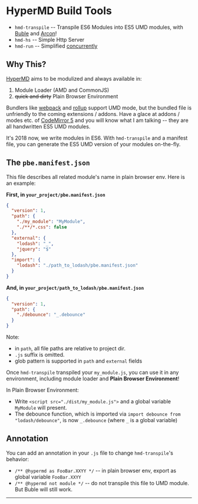 # HyperMD Build Tools

- `hmd-transpile` -- Transpile ES6 Modules into ES5 UMD modules, with [Buble][] and [Arcon][]!
- `hmd-hs` -- Simple Http Server
- `hmd-run` -- Simplified [concurrently](https://www.npmjs.com/package/concurrently)

## Why This?

[HyperMD][] aims to be modulized and always available in:

1. Module Loader (AMD and CommonJS)
2. ~~quick and dirty~~ Plain Browser Environment

Bundlers like [webpack][] and [rollup][] support UMD mode, but the bundled file is unfriendly to the coming extensions / addons. Have a glace at addons / modes etc. of [CodeMirror 5](https://github.com/codemirror/CodeMirror) and you will know what I am talking -- they are all handwritten ES5 UMD modules.

It's 2018 now, we write modules in ES6. With `hmd-transpile` and a manifest file, you can generate the ES5 UMD version of your modules on-the-fly.

## The `pbe.manifest.json`

This file describes all related module's name in plain browser env. Here is an example:

**First, in `your_project/pbe.manifest.json`**

```json
{
  "version": 1,
  "path": {
    "./my_module": "MyModule",
    "./**/*.css": false
  },
  "external": {
    "lodash": "_",
    "jquery": "$"
  },
  "import": {
    "lodash": "./path_to_lodash/pbe.manifest.json"
  }
}
```

**And, in `your_project/path_to_lodash/pbe.manifest.json`**

```json
{
  "version": 1,
  "path": {
    "./debounce": "_.debounce"
  }
}
```

Note:

- in `path`, all file paths are relative to project dir.
- `.js` suffix is omitted.
- glob pattern is supported in `path` and `external` fields

Once `hmd-transpile` transpiled your `my_module.js`, you can use it in any environment, including module loader and **Plain Browser Environment**!

In Plain Browser Environment:

- Write `<script src="./dist/my_module.js">` and a global variable `MyModule` will present.
- The debounce function, which is imported via `import debounce from "lodash/debounce"`, is now `_.debounce` (where `_` is a global variable)

## Annotation

You can add an annotation in your `.js` file to change `hmd-transpile`'s behavior:

- `/** @hypermd as FooBar.XXYY */` -- in plain browser env, export as global variable `FooBar.XXYY`
- `/** @hypermd not module */` -- do not transpile this file to UMD module. But Buble will still work.

------------------

[buble]: https://buble.surge.sh/
[arcon]: https://github.com/acornjs/acorn
[hypermd]: https://laobubu.net/HyperMD/
[webpack]: http://webpack.js.org/
[rollup]: https://rollupjs.org/
